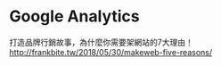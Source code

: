 # Google Analytics


打造品牌行銷故事，為什麼你需要架網站的7大理由！  
http://frankbite.tw/2018/05/30/makeweb-five-reasons/  